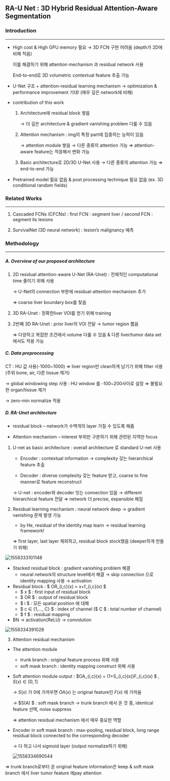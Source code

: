 ## RA-U Net : 3D Hybrid Residual Attention-Aware Segmentation

### Introduction

----------------------

- High cost & High GPU memory 필요 → 3D FCN 구현 어려움 (depth가 2D에 비해 적음)

  이를 해결하기 위해 attention mechanism 과 residual network 사용

  End-to-end로 3D volumetric contextual feature 추출 가능

- U-Net 구조  + attention-residual learning mechanism → optimization & performance improvement 기대! (매우 깊은 network에 비해)



- contribution of this work

  1. Architecture에 residual block 쌓음

     → 더 깊은 architecture & gradient vanishing problem 다룰 수 있음

  2. Attention mechanism : img의 특정 part에 집중하는 능력이 있음

     → attention module 쌓음 → 다른 종류의 attention 가능 ⇒ attention-aware feature는 적응해서 변화 가능

  3. Basic architecture로 2D/3D U-Net 사용 →  다른 종류의 attention 가능 ⇒ end-to-end 가능



- Pretrained model 필요 없음 & post processing technique 필요 없음 (ex. 3D conditional random fields)



### Related Works

--------------------

1. Cascaded FCNs (CFCNs) : first FCN : segment liver / second FCN : segment its lesions

2. SurvivalNet (3D neural network) : lesion’s malignancy 예측



### Methodology

--------------------

##### A. Overview of our proposed architecture

1. 2D residual attention-aware U-Net (RA-Unet) : 전체적인 computational time 줄이기 위해 사용

   → U-Net의 connection 부분에 residual-attention mechanism 추가

   ⇒ coarse liver boundary box를 찾음

2. 3D RA-Unet : 정확한liver VOI를 얻기 위해 training

3. 2번째 3D RA-Unet : prior liver의 VOI 전달 → tumor region 뽑음

   ⇒ 다양하고 복잡한 조건에서 volume 다룰 수 있음 &  다른 liver/tumor data set 에서도 적용 가능



##### C. Data preprocessing

CT : HU 값 사용(-1000~1000) ⇒ liver region만 clean하게 남기기 위해 filter 사용 (주위 bone, air, 다른 tissue 제거) 

→ global windowing step 사용 : HU window 를 -100~200사이로 설정 ⇒  불필요한 organ/tissue 제거

→ zero-min normalize 적용



##### D. RA-Unet architecture

- residual block – network가 수백개의 layer 가질 수 있도록 해줌

- Attention mechanism – interest 부위만 구분하기 위해 관련된 지역만 focus

1. U-net as basic architecture : overall architecture 로 standard U-net 사용

   - Encoder : contextual information → complexity 갖는 hierarchical feature 추출

   - Decoder : diverse complexity 갖는 feature 받고, coarse to fine manner로 feature reconstruct

   → U-net : encoder와 decoder 잇는 connection 있음 → different hierarchical feature 전달 ⇒ network 더 precise, expansible 해짐

2. Residual learning mechanism : neural network deep → gradient vanishing 문제 발생 가능

   -  by He, residual of the identity map learn → residual learning framework! 

     ⇒ first layer, last layer 제외하고, residual block stock했음 (deeper하게 만들기 위해)

     

![1558333101148](C:\Users\soua\AppData\Roaming\Typora\typora-user-images\1558333101148.png)

- Stacked residual block : gradient vanishing problem 해결 
  -  neural network의 structure level에서 해결 → skip connection 으로 identity mapping 사용 → activation
- Residual block :  $ OR_{i,c}(x) = x+f_{i,c}(x) $ 
  - $ x $ : first input of residual block
  - $ OR $ : output of residual block
  - $ i $ : 모든 spatial position 에 대해
  - $ c ∈ {1,…, C} $ : index of channel ($ C $ : total number of channel)
  - $ f $ : residual mapping
- BN → activation(ReLU) → convolution

![1558334391028](C:\Users\soua\AppData\Roaming\Typora\typora-user-images\1558334391028.png)

3. Attention residual mechanism

- The attention module

  - trunk branch : original feature process 위해 사용 
  - soft mask branch : identity mapping construct 위해 사용

- Soft attention module output : $OA_{i,c}(x) = (1+S_{i,c}(x))F_{i,c}(x) $ , $S(x)∈[0,1]$ 

  → $S(x)$ 가 0에 가까우면 $OA(x)$ 는 original feature인 $F(x)$ 에 가까움

  → $S(A) $ : soft mask branch → trunk branch 에서 온 것 중, identical feature 선택, noise suppress

  ⇒ attention residual mechanism 에서 매우 중요한 역할

- Encoder in soft mask branch : max-pooling, residual block, long range residual block connected to the corresponding decoder

  → 다 하고 나서 sigmoid layer (output normalize하기 위해)

  ![1558334690544](C:\Users\soua\AppData\Roaming\Typora\typora-user-images\1558334690544.png)

⇒ trunk branch로부터 온 original feature information은 keep & soft mask branch 에서 liver tumor feature 에pay attention
